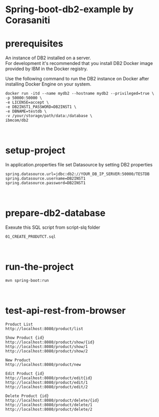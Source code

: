# Spring-boot-db2-example by Corasaniti

# prerequisites
An instance of DB2 installed on a server.  
For development it's recommended that you install DB2 Docker image provided by IBM in the Docker registry.

Use the following command to run the DB2 instance on Docker after installing Docker Engine on your system.

```
docker run -itd --name mydb2 --hostname mydb2 --privileged=true \
-p 50000:50000 \
-e LICENSE=accept \
-e DB2INST1_PASSWORD=DB2INST1 \
-e DBNAME=testdb \
-v /your/storage/path/data:/database \
ibmcom/db2
```

<br/>

# setup-project 
In application.properties file set Datasource by setting DB2 properties

```
spring.datasource.url=jdbc:db2://YOUR_DB_IP_SERVER:50000/TESTDB
spring.datasource.username=DB2INST1
spring.datasource.password=DB2INST1
```

<br/>

# prepare-db2-database 
Exexute this SQL script from script-slq folder

```
01_CREATE_PRODUTCT.sql
```
<br/>

# run-the-project
```
mvn spring-boot:run
```

<br/>

# test-api-rest-from-browser
```
Product List
http://localhost:8080/product/list

Show Product {id}
http://localhost:8080/product/show/{id}
http://localhost:8080/product/show/1
http://localhost:8080/product/show/2

New Product
http://localhost:8080/product/new

Edit Product {id}
http://localhost:8080/product/edit{id}
http://localhost:8080/product/edit/1
http://localhost:8080/product/edit/2

Delete Product {id}
http://localhost:8080/product/delete/{id}
http://localhost:8080/product/delete/1
http://localhost:8080/product/delete/2
```